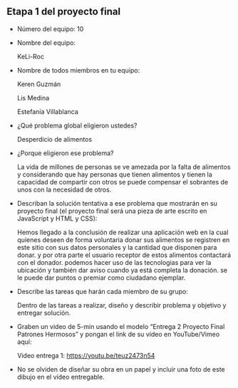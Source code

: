 ## Etapa 1 del proyecto final

- Número del equipo: 10

- Nombre del equipo:
  
  KeLi-Roc
- Nombre de todos miembros en tu equipo: 

  Keren Guzmán
  
  Lis Medina
  
  Estefanía Villablanca

- ¿Qué problema global eligieron ustedes? 

  Desperdicio de alimentos

- ¿Porque eligieron ese problema? 

  La vida de millones de personas se ve amezada por la falta de alimentos y considerando que hay personas que tienen alimentos y tienen la capacidad de compartir con otros se puede compensar el sobrantes de unos con la necesidad de otros.

- Describan la solución tentativa a ese problema que mostrarán en su proyecto final (el proyecto final será una pieza de arte escrito en JavaScript y HTML y CSS): 

  Hemos llegado a la conclusión de realizar una aplicación web en la cual quienes deseen de forma voluntaria donar sus alimentos se registren en este sitio con sus datos personales y la cantidad que disponen para donar. y por otra parte el usuario receptor de estos alimentos contactará con el donador. 
podemos hacer uso de las tecnologias para ver la ubicación y también dar aviso cuando ya está completa la donación.
se le puede dar puntos o premiar como ciudadano ejemplar.

- Describe las tareas que harán cada miembro de su grupo:

  Dentro de las tareas a realizar, diseño y describir problema y objetivo y entregar solución.

- Graben un video de 5-min usando el modelo “Entrega 2 Proyecto Final Patrones Hermosos” y pongan el link de su vídeo en YouTube/Vimeo aquí:

  Video entrega 1: https://youtu.be/teuz2473n54

- No se olviden de diseñar su obra en un papel y incluir una foto de este dibujo en el vídeo entregable.
